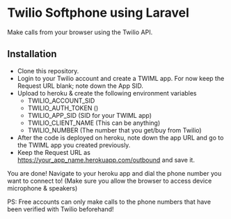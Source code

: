 # Twilio Softphone using Laravel

Make calls from your browser using the Twilio API.

## Installation
* Clone this repository.
* Login to your Twilio account and create a TWIML app. For now keep the Request URL blank; note down the App SID.	
* Upload to heroku & create the following environment variables
	* TWILIO_ACCOUNT_SID
	* TWILIO_AUTH_TOKEN ()
	* TWILIO_APP_SID (SID for your TWIML app)
	* TWILIO_CLIENT_NAME (This can be anything)
	* TWILIO_NUMBER (The number that you get/buy from Twilio)
* After the code is deployed on heroku, note down the app URL and go to the TWIML app you created previously.
* Keep the Request URL as https://your_app_name.herokuapp.com/outbound and save it.

You are done! Navigate to your heroku app and dial the phone number you want to connect to! (Make sure you allow the browser to access device microphone & speakers)

PS: Free accounts can only make calls to the phone numbers that have been verified with Twilio beforehand!